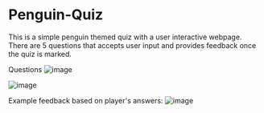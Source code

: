 # Penguin-Quiz

This is a simple penguin themed quiz with a user interactive webpage. 
There are 5 questions that accepts user input and provides feedback once the quiz is marked. 

Questions
![image](https://user-images.githubusercontent.com/115895656/212815540-0c03ea2a-c43d-4794-b676-3df0041819ba.png)

![image](https://user-images.githubusercontent.com/115895656/212815613-2e3c3abb-3de7-4754-aa13-d31993b390ef.png)

Example feedback based on player's answers:
![image](https://user-images.githubusercontent.com/115895656/212816040-c97fcffa-e21d-45eb-939a-447bc8bf86b8.png)


